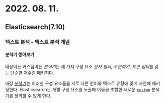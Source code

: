 # 2022. 08. 11.

## Elasticsearch(7.10)

### 텍스트 분석 - 텍스트 분석 개념

#### 분석기 뜯어보기

내장이든 커스텀이든 *분석기*는 세 가지 구성 요소 *문자 필터*, *토큰화기*, *토큰 필터*를 갖는 단순한 저수준 패키지다.

내장 [분석기][analyzers]는 이러한 구성 요소들을 서로 다른 언어와 텍스트 유형에 맞게 사전에 패키징한다. Elasticsearch는 개별 구성 요소를 노출해 이들을 조합한 새로운 [`custom`][custom-analyzer] 분석기를 정의할 수 있게 한다.



[analyzers]: https://www.elastic.co/guide/en/elasticsearch/reference/7.10/analysis-analyzers.html
[custom-analyzer]: https://www.elastic.co/guide/en/elasticsearch/reference/7.10/analysis-custom-analyzer.html